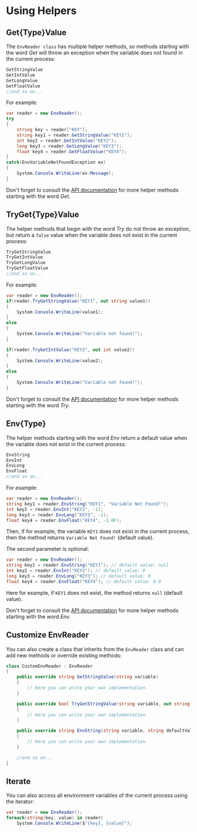 # Using Helpers

## Get{Type}Value

The `EnvReader class` has multiple helper methods, so methods starting with the word *Get* will throw an exception when the variable does not found in the current process:
```cs
GetStringValue
GetIntValue
GetLongValue
GetFloatValue
//and so on...
```
For example:
```cs
var reader = new EnvReader();
try
{
    string key = reader["KEY"];
    string key1 = reader.GetStringValue("KEY1");
    int key2 = reader.GetIntValue("KEY2");
    long key3 = reader.GetLongValue("KEY3");
    float key4 = reader.GetFloatValue("KEY4");
}
catch(EnvVariableNotFoundException ex)
{
    System.Console.WriteLine(ex.Message);
}
```
Don't forget to consult the [API documentation](xref:DotEnv.Core.EnvReader.GetBoolValue(System.String)) for more helper methods starting with the word *Get*.

## TryGet{Type}Value

The helper methods that begin with the word *Try* do not throw an exception, but return a `false` value when the variable does not exist in the current process:
```cs
TryGetStringValue
TryGetIntValue
TryGetLongValue
TryGetFloatValue
//and so on...
```

For example:
```cs
var reader = new EnvReader();
if(reader.TryGetStringValue("KEY1", out string value1))
{
    System.Console.WriteLine(value1);
}
else 
{
    System.Console.WriteLine("Variable not found!");
}

if(reader.TryGetIntValue("KEY2", out int value2))
{
    System.Console.WriteLine(value2);
}
else 
{
    System.Console.WriteLine("Variable not found!");
}
```
Don't forget to consult the [API documentation](xref:DotEnv.Core.EnvReader.TryGetBoolValue(System.String,System.Boolean@)) for more helper methods starting with the word *Try*.

## Env{Type}

The helper methods starting with the word *Env* return a default value when the variable does not exist in the current process:
```cs
EnvString
EnvInt
EnvLong
EnvFloat
//and so on...
```

For example:
```cs
var reader = new EnvReader();
string key1 = reader.EnvString("KEY1", "Variable Not Found!");
int key2 = reader.EnvInt("KEY2", -1);
long key3 = reader.EnvLong("KEY3", -1);
float key4 = reader.EnvFloat("KEY4", -1.0F);
```
Then, if for example, the variable `KEY1` does not exist in the current process, then the method returns `Variable Not Found!` (default value).

The second parameter is optional:
```cs
var reader = new EnvReader();
string key1 = reader.EnvString("KEY1"); // default value: null
int key2 = reader.EnvInt("KEY2"); // default value: 0
long key3 = reader.EnvLong("KEY3"); // default value: 0
float key4 = reader.EnvFloat("KEY4"); // default value: 0.0
```
Here for example, if `KEY1` does not exist, the method returns `null` (default value).

Don't forget to consult the [API documentation](xref:DotEnv.Core.EnvReader.EnvBool(System.String,System.Boolean)) for more helper methods starting with the word *Env*.

## Customize EnvReader

You can also create a class that inherits from the `EnvReader` class and can add new methods or override existing methods:
```cs
class CustomEnvReader : EnvReader
{
    public override string GetStringValue(string variable)
    {
        // Here you can write your own implementation.
    }

    public override bool TryGetStringValue(string variable, out string value)
    {
        // Here you can write your own implementation.
    }

    public override string EnvString(string variable, string defaultValue = default)
    {
        // Here you can write your own implementation.
    }

    //and so on...
}
```

## Iterate

You can also access all environment variables of the current process using the iterator:
```cs
var reader = new EnvReader();
foreach(string(key, value) in reader)
    System.Console.WriteLine($"{key}, {value}");
```
